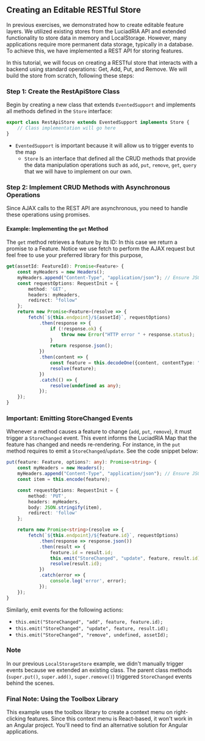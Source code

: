 ## Creating an Editable RESTful Store

In previous exercises, we demonstrated how to create editable feature layers. We utilized existing stores from the LuciadRIA API and extended functionality to store data in memory and LocalStorage. However, many applications require more permanent data storage, typically in a database. To achieve this, we have implemented a REST API for storing features.

In this tutorial, we will focus on creating a RESTful store that interacts with a backend using standard operations: Get, Add, Put, and Remove. We will build the store from scratch, following these steps:

### Step 1: Create the RestApiStore Class

Begin by creating a new class that extends `EventedSupport` and implements all methods defined in the `Store` interface:

```typescript
export class RestApiStore extends EventedSupport implements Store {
    // Class implementation will go here
}
```
* `EventedSupport` is important because it will allow us to trigger events to the map
  * `Store` Is an interface that defined all the CRUD methods that provide the data manipulation operations such as `add`, `put`, `remove`, `get`, `query` that we will have to implement on our own.

### Step 2: Implement CRUD Methods with Asynchronous Operations

Since AJAX calls to the REST API are asynchronous, you need to handle these operations using promises.

#### Example: Implementing the `get` Method

The `get` method retrieves a feature by its ID: In this case we return a promise to a Feature. Notice we use fetch to perform the AJAX request but feel free to use your preferred library for this purpose,

```typescript
get(assetId: FeatureId): Promise<Feature> {
    const myHeaders = new Headers();
    myHeaders.append("Content-Type", "application/json"); // Ensure JSON content type
    const requestOptions: RequestInit = {
        method: 'GET',
        headers: myHeaders,
        redirect: "follow"
    };
    return new Promise<Feature>(resolve => {
        fetch(`${this.endpoint}/${assetId}`, requestOptions)
            .then(response => {
                if (!response.ok) {
                    throw new Error("HTTP error " + response.status);
                }
                return response.json();
            })
            .then(content => {
                const feature = this.decodeOne({content, contentType: "application/json"});
                resolve(feature);
            })
            .catch(() => {
                resolve(undefined as any);
            });
    });
}
```

### Important: Emitting StoreChanged Events

Whenever a method causes a feature to change (`add`, `put`, `remove`), it must trigger a `StoreChanged` event. This event informs the LuciadRIA Map that the feature has changed and needs re-rendering. For instance, in the `put` method requires to emit a `StoreChanged`/`update`. See the code snippet below:

```typescript
put(feature: Feature, options?: any): Promise<string> {
    const myHeaders = new Headers();
    myHeaders.append("Content-Type", "application/json"); // Ensure JSON content type
    const item = this.encode(feature);

    const requestOptions: RequestInit = {
        method: 'PUT',
        headers: myHeaders,
        body: JSON.stringify(item),
        redirect: 'follow'
    };

    return new Promise<string>(resolve => {
        fetch(`${this.endpoint}/${feature.id}`, requestOptions)
            .then(response => response.json())
            .then(result => {
                feature.id = result.id;
                this.emit("StoreChanged", "update", feature, result.id);
                resolve(result.id);
            })
            .catch(error => {
                console.log('error', error);
            });
    });
}
```

Similarly, emit events for the following actions:

- `this.emit("StoreChanged", "add", feature, feature.id);`
- `this.emit("StoreChanged", "update", feature, result.id);`
- `this.emit("StoreChanged", "remove", undefined, assetId);`

### Note

In our previous `LocalStorageStore` example, we didn't manually trigger events because we extended an existing class. The parent class methods (`super.put()`, `super.add()`, `super.remove()`) triggered `StoreChanged` events behind the scenes.

### Final Note: Using the Toolbox Library

This example uses the toolbox library to create a context menu on right-clicking features. Since this context menu is React-based, it won't work in an Angular project. You'll need to find an alternative solution for Angular applications.

